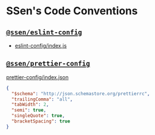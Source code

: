 # SSen's Code Conventions

## [`@ssen/eslint-config`](eslint-config)

<!-- index eslint-config/*.js -->

- [eslint-config/index.js](eslint-config/index.js)

<!-- /index -->

## [`@ssen/prettier-config`](prettier-config)

<!-- source prettier-config/index.json -->

[prettier-config/index.json](prettier-config/index.json)

```json
{
  "$schema": "http://json.schemastore.org/prettierrc",
  "trailingComma": "all",
  "tabWidth": 2,
  "semi": true,
  "singleQuote": true,
  "bracketSpacing": true
}
```

<!-- /source -->
